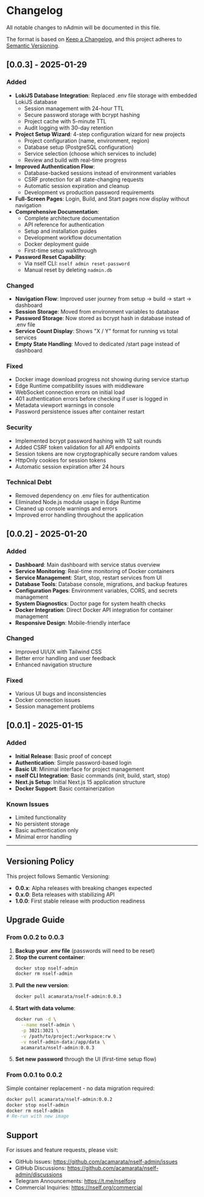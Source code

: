 # Changelog

All notable changes to nAdmin will be documented in this file.

The format is based on [Keep a Changelog](https://keepachangelog.com/en/1.0.0/),
and this project adheres to [Semantic Versioning](https://semver.org/spec/v2.0.0.html).

## [0.0.3] - 2025-01-29

### Added
- **LokiJS Database Integration**: Replaced .env file storage with embedded LokiJS database
  - Session management with 24-hour TTL
  - Secure password storage with bcrypt hashing
  - Project cache with 5-minute TTL
  - Audit logging with 30-day retention
- **Project Setup Wizard**: 4-step configuration wizard for new projects
  - Project configuration (name, environment, region)
  - Database setup (PostgreSQL configuration)
  - Service selection (choose which services to include)
  - Review and build with real-time progress
- **Improved Authentication Flow**:
  - Database-backed sessions instead of environment variables
  - CSRF protection for all state-changing requests
  - Automatic session expiration and cleanup
  - Development vs production password requirements
- **Full-Screen Pages**: Login, Build, and Start pages now display without navigation
- **Comprehensive Documentation**:
  - Complete architecture documentation
  - API reference for authentication
  - Setup and installation guides
  - Development workflow documentation
  - Docker deployment guide
  - First-time setup walkthrough
- **Password Reset Capability**:
  - Via nself CLI: `nself admin reset-password`
  - Manual reset by deleting `nadmin.db`

### Changed
- **Navigation Flow**: Improved user journey from setup → build → start → dashboard
- **Session Storage**: Moved from environment variables to database
- **Password Storage**: Now stored as bcrypt hash in database instead of .env file
- **Service Count Display**: Shows "X / Y" format for running vs total services
- **Empty State Handling**: Moved to dedicated /start page instead of dashboard

### Fixed
- Docker image download progress not showing during service startup
- Edge Runtime compatibility issues with middleware
- WebSocket connection errors on initial load
- 401 authentication errors before checking if user is logged in
- Metadata viewport warnings in console
- Password persistence issues after container restart

### Security
- Implemented bcrypt password hashing with 12 salt rounds
- Added CSRF token validation for all API endpoints
- Session tokens are now cryptographically secure random values
- HttpOnly cookies for session tokens
- Automatic session expiration after 24 hours

### Technical Debt
- Removed dependency on .env files for authentication
- Eliminated Node.js module usage in Edge Runtime
- Cleaned up console warnings and errors
- Improved error handling throughout the application

## [0.0.2] - 2025-01-20

### Added
- **Dashboard**: Main dashboard with service status overview
- **Service Monitoring**: Real-time monitoring of Docker containers
- **Service Management**: Start, stop, restart services from UI
- **Database Tools**: Database console, migrations, and backup features
- **Configuration Pages**: Environment variables, CORS, and secrets management
- **System Diagnostics**: Doctor page for system health checks
- **Docker Integration**: Direct Docker API integration for container management
- **Responsive Design**: Mobile-friendly interface

### Changed
- Improved UI/UX with Tailwind CSS
- Better error handling and user feedback
- Enhanced navigation structure

### Fixed
- Various UI bugs and inconsistencies
- Docker connection issues
- Session management problems

## [0.0.1] - 2025-01-15

### Added
- **Initial Release**: Basic proof of concept
- **Authentication**: Simple password-based login
- **Basic UI**: Minimal interface for project management
- **nself CLI Integration**: Basic commands (init, build, start, stop)
- **Next.js Setup**: Initial Next.js 15 application structure
- **Docker Support**: Basic containerization

### Known Issues
- Limited functionality
- No persistent storage
- Basic authentication only
- Minimal error handling

---

## Versioning Policy

This project follows Semantic Versioning:
- **0.0.x**: Alpha releases with breaking changes expected
- **0.x.0**: Beta releases with stabilizing API
- **1.0.0**: First stable release with production readiness

## Upgrade Guide

### From 0.0.2 to 0.0.3

1. **Backup your .env file** (passwords will need to be reset)
2. **Stop the current container**:
   ```bash
   docker stop nself-admin
   docker rm nself-admin
   ```
3. **Pull the new version**:
   ```bash
   docker pull acamarata/nself-admin:0.0.3
   ```
4. **Start with data volume**:
   ```bash
   docker run -d \
     --name nself-admin \
     -p 3021:3021 \
     -v /path/to/project:/workspace:rw \
     -v nself-admin-data:/app/data \
     acamarata/nself-admin:0.0.3
   ```
5. **Set new password** through the UI (first-time setup flow)

### From 0.0.1 to 0.0.2

Simple container replacement - no data migration required:
```bash
docker pull acamarata/nself-admin:0.0.2
docker stop nself-admin
docker rm nself-admin
# Re-run with new image
```

## Support

For issues and feature requests, please visit:
- GitHub Issues: https://github.com/acamarata/nself-admin/issues
- GitHub Discussions: https://github.com/acamarata/nself-admin/discussions
- Telegram Announcements: https://t.me/nselforg
- Commercial Inquiries: https://nself.org/commercial